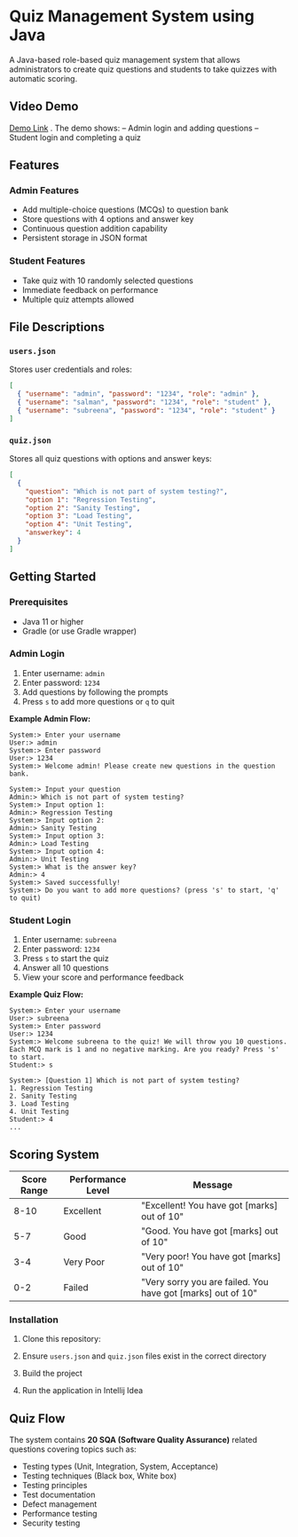 #  Quiz Management System using Java

A Java-based role-based quiz management system that allows administrators to create quiz questions and students to take quizzes with automatic scoring.

## Video Demo
[Demo Link](https://drive.google.com/file/d/1a2uEbl-twBGuGfLTncksbUkF1_KcQpLQ/view?usp=sharing) . The demo shows: 
– Admin login and adding questions 
– Student login and completing a quiz

##  Features
### Admin Features
-  Add multiple-choice questions (MCQs) to question bank
-  Store questions with 4 options and answer key
-  Continuous question addition capability
-  Persistent storage in JSON format

### Student Features

- Take quiz with 10 randomly selected questions 
- Immediate feedback on performance 
- Multiple quiz attempts allowed

## File Descriptions
### `users.json`
Stores user credentials and roles:
```json
[
  { "username": "admin", "password": "1234", "role": "admin" },
  { "username": "salman", "password": "1234", "role": "student" },
  { "username": "subreena", "password": "1234", "role": "student" }
]
```

### `quiz.json`
Stores all quiz questions with options and answer keys:
```json
[
  {
    "question": "Which is not part of system testing?",
    "option 1": "Regression Testing",
    "option 2": "Sanity Testing",
    "option 3": "Load Testing",
    "option 4": "Unit Testing",
    "answerkey": 4
  }
]
```

## Getting Started

### Prerequisites
- Java 11 or higher
- Gradle (or use Gradle wrapper)


### Admin Login
1. Enter username: `admin`
2. Enter password: `1234`
3. Add questions by following the prompts
4. Press `s` to add more questions or `q` to quit

**Example Admin Flow:**
```
System:> Enter your username
User:> admin
System:> Enter password
User:> 1234
System:> Welcome admin! Please create new questions in the question bank.

System:> Input your question
Admin:> Which is not part of system testing?
System:> Input option 1:
Admin:> Regression Testing
System:> Input option 2:
Admin:> Sanity Testing
System:> Input option 3:
Admin:> Load Testing
System:> Input option 4:
Admin:> Unit Testing
System:> What is the answer key?
Admin:> 4
System:> Saved successfully!
System:> Do you want to add more questions? (press 's' to start, 'q' to quit)
```

### Student Login
1. Enter username: `subreena`
2. Enter password: `1234`
3. Press `s` to start the quiz
4. Answer all 10 questions
5. View your score and performance feedback

**Example Quiz Flow:**
```
System:> Enter your username
User:> subreena
System:> Enter password
User:> 1234
System:> Welcome subreena to the quiz! We will throw you 10 questions. 
Each MCQ mark is 1 and no negative marking. Are you ready? Press 's' to start.
Student:> s

System:> [Question 1] Which is not part of system testing?
1. Regression Testing
2. Sanity Testing
3. Load Testing
4. Unit Testing
Student:> 4
...
```

## Scoring System

| Score Range | Performance Level | Message |
|------------|-------------------|---------|
| 8-10 | Excellent | "Excellent! You have got [marks] out of 10" |
| 5-7 | Good | "Good. You have got [marks] out of 10" |
| 3-4 | Very Poor | "Very poor! You have got [marks] out of 10" |
| 0-2 | Failed | "Very sorry you are failed. You have got [marks] out of 10" |


### Installation

1. Clone this repository:

2. Ensure `users.json` and `quiz.json` files exist in the correct directory

3. Build the project

4. Run the application in Intellij Idea

## Quiz Flow

The system contains **20 SQA (Software Quality Assurance)** related questions covering topics such as:
- Testing types (Unit, Integration, System, Acceptance)
- Testing techniques (Black box, White box)
- Testing principles
- Test documentation
- Defect management
- Performance testing
- Security testing
